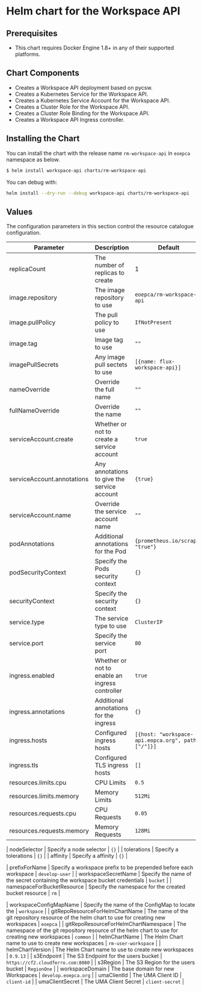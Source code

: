 # Helm chart for the Workspace API

## Prerequisites

* This chart requires Docker Engine 1.8+ in any of their supported platforms.

## Chart Components

* Creates a Workspace API deployment based on pycsw.
* Creates a Kubernetes Service for the Workspace API.
* Creates a Kubernetes Service Account for the Workspace API.
* Creates a Cluster Role for the Workspace API.
* Creates a Cluster Role Binding for the Workspace API.
* Creates a Workspace API Ingress controller.

## Installing the Chart

You can install the chart with the release name `rm-workspace-api` in `eoepca` namespace as below.

```bash
$ helm install workspace-api charts/rm-workspace-api
```

You can debug with:

```bash
helm install --dry-run --debug workspace-api charts/rm-workspace-api
```

## Values

The configuration parameters in this section control the resource catalogue configuration.

| Parameter                               | Description                                                                                    | Default                          |
| --------------------------------------- | ---------------------------------------------------------------------------------------------- | -------------------------------- |
| replicaCount                        | The number of replicas to create  | 1                              |
| image.repository                                 | The image repository to use  | `eoepca/rm-workspace-api`                              |
| image.pullPolicy                       | The pull policy to use  | `IfNotPresent`                              |
| image.tag                        | Image tag to use  | `""`                              |
| imagePullSecrets                        | Any image pull sectets to use  | `[{name: flux-workspace-api}]`                              |
| nameOverride                        | Override the full name  | `""`                              |
| fullNameOverride                        | Override the name  | `""`                              |
| serviceAccount.create                        | Whether or not to create a service account  | `true`                              |
| serviceAccount.annotations                        | Any annotations to give the service account  | `{true}`                              |
| serviceAccount.name                        | Override the service account name  | `""`                              |
| podAnnotations                        | Additional annotations for the Pod  | `{prometheus.io/scrape: "true"}`                              |
| podSecurityContext                        | Specify the Pods security context  | `{}`                              |
| securityContext                        | Specify the security context  | `{}`                              |
| service.type                        | The service type to use  | `ClusterIP`                              |
| service.port                        | Specify the service port  | `80`                              |
| ingress.enabled                        | Whether or not to enable an ingress controller  | `true`                              |
| ingress.annotations                        | Additional annotations for the ingress  | `{}`                              |
| ingress.hosts                        | Configured ingress hosts  | `[{host: "workspace-api.eopca.org", paths: ["/"]}]`                              |
| ingress.tls                        | Configured TLS ingress hosts  | `[]`                              |
| resources.limits.cpu              | CPU Limits  | `0.5`                              |
| resources.limits.memory              | Memory Limits  | `512Mi`                              |
| resources.requests.cpu              | CPU Requests  | `0.05`                              |
| resources.requests.memory              | Memory Requests  | `128Mi`                              |

| nodeSelector                        | Specify a node selector  | `{}`                              |
| tolerations                        | Specify a tolerations  | `{}`                              |
| affinity                        | Specify a affinity  | `{}`                              |

| prefixForName                        | Specify a workspace prefix to be prepended before each workspace  | `develop-user`                              |
| workspaceSecretName                        | Specify the name of the secret containing the workspace bucket credentials  | `bucket`                              |
| namespaceForBucketResource                        | Specify the namespace for the created bucket resource  | `rm`                              |

| workspaceConfigMapName                        | Specify the name of the ConfigMap to locate the | `workspace`                              |
| gitRepoResourceForHelmChartName                        | The name of the git repository resource of the helm chart to use for creating new workspaces | `eoepca`                              |
| gitRepoResourceForHelmChartNamespace                        | The namespace of the git repository resource of the helm chart to use for creating new workspaces | `common`                              |
| helmChartName                        | The Helm Chart name to use to create new workspaces | `rm-user-workspace`                              |
| helmChartVersion                        | The Helm Chart name to use to create new workspaces | `0.9.13`                              |
| s3Endpoint                        | The S3 Endpoint for the users bucket | `https://cf2.cloudferro.com:8080`                              |
| s3Region                        | The S3 Region for the users bucket | `RegionOne`                              |
| workspaceDomain                        | The base domain for new Workspaces | `develop.eoepca.org`                              |
| umaClientId                        | The UMA Client ID | `client-id`                             |
| umaClientSecret                        | The UMA Client Secret | `client-secret`                             |